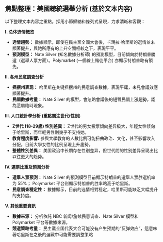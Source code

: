 ## 焦點整理：美國總統選舉分析 (基於文本内容)

以下整理文本內容之重點，採用小節歸納和條列式呈現，力求清晰和客觀：

**I. 总体选情概览**

*   **选情趨勢：** 數據顯示，即使在民主黨全國大會後，卡瑪拉·哈里斯的選情並未顯著提升，與她所應有的上升空間相較之下，表現平平。
*   **預測模型：** Nate Silver (知名數據分析師) 的預測模型，目前傾向於特朗普勝選（選舉人票方面）。Polymarket (一個線上賭徒平台) 亦顯示特朗普略有領先。

**II. 各州民意調查分析**

*   **摇摆州表现：** 哈里斯在关键摇摆州的民意調查數據，表現平庸，未見會議效應顯著提升。
*   **民調數據考量：** Nate Silver 的模型，會忽略會議後的短暫民調上漲趨勢，認為這屬臨時現象。

**III. 人口統計學分析 (重點關注世代/性別)**

*   **Z世代 (18-29歲) 性別差異：** Z世代的男女投票傾向差异极大，年輕女性倾向于哈里斯，而年輕男性則幾乎不支持她。
*   **教育程度影響:** 參與大學教育的人數比例可能扭曲政治、文化，甚至影響收入分配。目前大學女性的比例呈現上升趨勢。
*   **整體性別差異：** 美国政治中长期存在性别差异，但世代間的性别差异呈现出比以往更大的趋势。

**IV. 選票比重及預測分析**

*   **選舉人票預測：** Nate Silver 的預測模型目前顯示特朗普的選舉人票胜選机率为 55%； Polymarket 平台则顯示特朗普的胜率略高于哈里斯。
*   **民意調查穩定性：** 數據顯示，目前的选情相對穩定，哈里斯可能缺乏大幅提升的支持度。

**V. 其他重要資訊**

*   **數據來源：** 分析依託 NBC 新闻/詹兹民意调查、Nate Silver 模型和 Polymarket 平台等數據來源。
*   **競選策略考量：**  民主黨全国代表大会可能没有产生预期的“反弹效应”，這意味著哈里斯在之後的選戦中可能需要調整策略